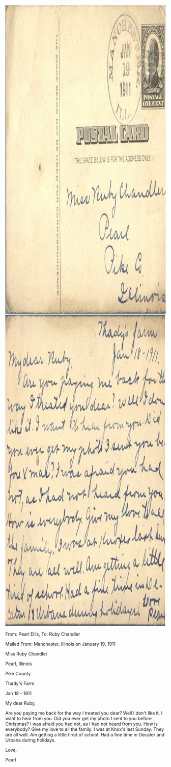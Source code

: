 <html><body><a href="/wp-content/uploads/2014/05/postcard-2014-20140430_18001069_0144.jpg"><img class="alignnone size-full wp-image-471" src="/wp-content/uploads/2014/05/postcard-2014-20140430_18001069_0144.jpg" alt="postcard-2014-20140430_18001069_0144" width="1520" height="969"></a><a href="/wp-content/uploads/2014/05/postcard-2014-20140430_18001804_0145.jpg"><img class="alignnone size-full wp-image-470" src="/wp-content/uploads/2014/05/postcard-2014-20140430_18001804_0145.jpg" alt="postcard-2014-20140430_18001804_0145" width="1536" height="978"></a>



From: Pearl Ellis, To: Ruby Chandler

Mailed From: Manchester, Illinois on January 19, 1911



Miss Ruby Chandler

Pearl, Illinois

Pike County



Thady's Farm

Jan 18 - 1911

My dear Ruby,

Are you paying me back for the way I treated you dear? Well I don't like it. I want to hear from you. Did you ever get my photo I sent to you before Christmas? I was afraid you had not, as I had not heard from you. How is everybody? Give my love to all the family. I was at Knox's last Sunday. They are all well. Am getting a little tired of school. Had a fine time in Decater and Urbana during holidays.

Love,

Pearl</body></html>